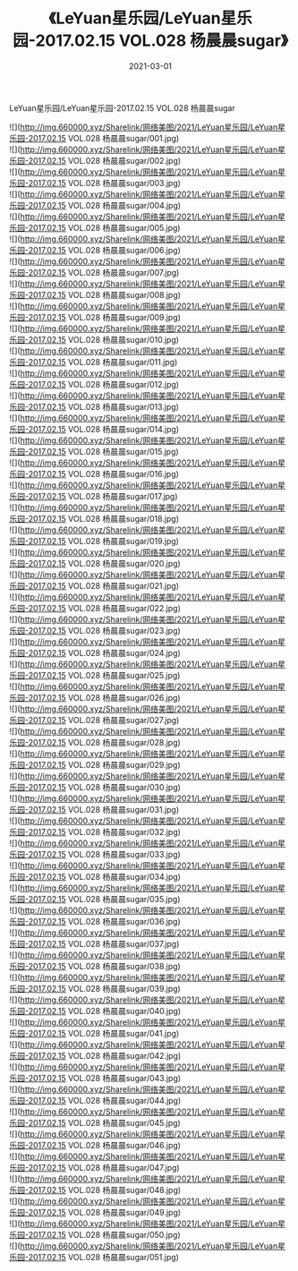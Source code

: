 ﻿---
layout: post
title:  《LeYuan星乐园/LeYuan星乐园-2017.02.15 VOL.028 杨晨晨sugar》
date:   2021-03-01
img: http://img.660000.xyz/Sharelink/网络美图/2021/LeYuan星乐园/LeYuan星乐园-2017.02.15 VOL.028 杨晨晨sugar/000.jpg
categories: [美女, 清纯, 唯美]
---

LeYuan星乐园/LeYuan星乐园-2017.02.15 VOL.028 杨晨晨sugar

 ![](http://img.660000.xyz/Sharelink/网络美图/2021/LeYuan星乐园/LeYuan星乐园-2017.02.15 VOL.028 杨晨晨sugar/001.jpg) <br>![](http://img.660000.xyz/Sharelink/网络美图/2021/LeYuan星乐园/LeYuan星乐园-2017.02.15 VOL.028 杨晨晨sugar/002.jpg) <br>![](http://img.660000.xyz/Sharelink/网络美图/2021/LeYuan星乐园/LeYuan星乐园-2017.02.15 VOL.028 杨晨晨sugar/003.jpg) <br>![](http://img.660000.xyz/Sharelink/网络美图/2021/LeYuan星乐园/LeYuan星乐园-2017.02.15 VOL.028 杨晨晨sugar/004.jpg) <br>![](http://img.660000.xyz/Sharelink/网络美图/2021/LeYuan星乐园/LeYuan星乐园-2017.02.15 VOL.028 杨晨晨sugar/005.jpg) <br>![](http://img.660000.xyz/Sharelink/网络美图/2021/LeYuan星乐园/LeYuan星乐园-2017.02.15 VOL.028 杨晨晨sugar/006.jpg) <br>![](http://img.660000.xyz/Sharelink/网络美图/2021/LeYuan星乐园/LeYuan星乐园-2017.02.15 VOL.028 杨晨晨sugar/007.jpg) <br>![](http://img.660000.xyz/Sharelink/网络美图/2021/LeYuan星乐园/LeYuan星乐园-2017.02.15 VOL.028 杨晨晨sugar/008.jpg) <br>![](http://img.660000.xyz/Sharelink/网络美图/2021/LeYuan星乐园/LeYuan星乐园-2017.02.15 VOL.028 杨晨晨sugar/009.jpg) <br>![](http://img.660000.xyz/Sharelink/网络美图/2021/LeYuan星乐园/LeYuan星乐园-2017.02.15 VOL.028 杨晨晨sugar/010.jpg) <br>![](http://img.660000.xyz/Sharelink/网络美图/2021/LeYuan星乐园/LeYuan星乐园-2017.02.15 VOL.028 杨晨晨sugar/011.jpg) <br>![](http://img.660000.xyz/Sharelink/网络美图/2021/LeYuan星乐园/LeYuan星乐园-2017.02.15 VOL.028 杨晨晨sugar/012.jpg) <br>![](http://img.660000.xyz/Sharelink/网络美图/2021/LeYuan星乐园/LeYuan星乐园-2017.02.15 VOL.028 杨晨晨sugar/013.jpg) <br>![](http://img.660000.xyz/Sharelink/网络美图/2021/LeYuan星乐园/LeYuan星乐园-2017.02.15 VOL.028 杨晨晨sugar/014.jpg) <br>![](http://img.660000.xyz/Sharelink/网络美图/2021/LeYuan星乐园/LeYuan星乐园-2017.02.15 VOL.028 杨晨晨sugar/015.jpg) <br>![](http://img.660000.xyz/Sharelink/网络美图/2021/LeYuan星乐园/LeYuan星乐园-2017.02.15 VOL.028 杨晨晨sugar/016.jpg) <br>![](http://img.660000.xyz/Sharelink/网络美图/2021/LeYuan星乐园/LeYuan星乐园-2017.02.15 VOL.028 杨晨晨sugar/017.jpg) <br>![](http://img.660000.xyz/Sharelink/网络美图/2021/LeYuan星乐园/LeYuan星乐园-2017.02.15 VOL.028 杨晨晨sugar/018.jpg) <br>![](http://img.660000.xyz/Sharelink/网络美图/2021/LeYuan星乐园/LeYuan星乐园-2017.02.15 VOL.028 杨晨晨sugar/019.jpg) <br>![](http://img.660000.xyz/Sharelink/网络美图/2021/LeYuan星乐园/LeYuan星乐园-2017.02.15 VOL.028 杨晨晨sugar/020.jpg) <br>![](http://img.660000.xyz/Sharelink/网络美图/2021/LeYuan星乐园/LeYuan星乐园-2017.02.15 VOL.028 杨晨晨sugar/021.jpg) <br>![](http://img.660000.xyz/Sharelink/网络美图/2021/LeYuan星乐园/LeYuan星乐园-2017.02.15 VOL.028 杨晨晨sugar/022.jpg) <br>![](http://img.660000.xyz/Sharelink/网络美图/2021/LeYuan星乐园/LeYuan星乐园-2017.02.15 VOL.028 杨晨晨sugar/023.jpg) <br>![](http://img.660000.xyz/Sharelink/网络美图/2021/LeYuan星乐园/LeYuan星乐园-2017.02.15 VOL.028 杨晨晨sugar/024.jpg) <br>![](http://img.660000.xyz/Sharelink/网络美图/2021/LeYuan星乐园/LeYuan星乐园-2017.02.15 VOL.028 杨晨晨sugar/025.jpg) <br>![](http://img.660000.xyz/Sharelink/网络美图/2021/LeYuan星乐园/LeYuan星乐园-2017.02.15 VOL.028 杨晨晨sugar/026.jpg) <br>![](http://img.660000.xyz/Sharelink/网络美图/2021/LeYuan星乐园/LeYuan星乐园-2017.02.15 VOL.028 杨晨晨sugar/027.jpg) <br>![](http://img.660000.xyz/Sharelink/网络美图/2021/LeYuan星乐园/LeYuan星乐园-2017.02.15 VOL.028 杨晨晨sugar/028.jpg) <br>![](http://img.660000.xyz/Sharelink/网络美图/2021/LeYuan星乐园/LeYuan星乐园-2017.02.15 VOL.028 杨晨晨sugar/029.jpg) <br>![](http://img.660000.xyz/Sharelink/网络美图/2021/LeYuan星乐园/LeYuan星乐园-2017.02.15 VOL.028 杨晨晨sugar/030.jpg) <br>![](http://img.660000.xyz/Sharelink/网络美图/2021/LeYuan星乐园/LeYuan星乐园-2017.02.15 VOL.028 杨晨晨sugar/031.jpg) <br>![](http://img.660000.xyz/Sharelink/网络美图/2021/LeYuan星乐园/LeYuan星乐园-2017.02.15 VOL.028 杨晨晨sugar/032.jpg) <br>![](http://img.660000.xyz/Sharelink/网络美图/2021/LeYuan星乐园/LeYuan星乐园-2017.02.15 VOL.028 杨晨晨sugar/033.jpg) <br>![](http://img.660000.xyz/Sharelink/网络美图/2021/LeYuan星乐园/LeYuan星乐园-2017.02.15 VOL.028 杨晨晨sugar/034.jpg) <br>![](http://img.660000.xyz/Sharelink/网络美图/2021/LeYuan星乐园/LeYuan星乐园-2017.02.15 VOL.028 杨晨晨sugar/035.jpg) <br>![](http://img.660000.xyz/Sharelink/网络美图/2021/LeYuan星乐园/LeYuan星乐园-2017.02.15 VOL.028 杨晨晨sugar/036.jpg) <br>![](http://img.660000.xyz/Sharelink/网络美图/2021/LeYuan星乐园/LeYuan星乐园-2017.02.15 VOL.028 杨晨晨sugar/037.jpg) <br>![](http://img.660000.xyz/Sharelink/网络美图/2021/LeYuan星乐园/LeYuan星乐园-2017.02.15 VOL.028 杨晨晨sugar/038.jpg) <br>![](http://img.660000.xyz/Sharelink/网络美图/2021/LeYuan星乐园/LeYuan星乐园-2017.02.15 VOL.028 杨晨晨sugar/039.jpg) <br>![](http://img.660000.xyz/Sharelink/网络美图/2021/LeYuan星乐园/LeYuan星乐园-2017.02.15 VOL.028 杨晨晨sugar/040.jpg) <br>![](http://img.660000.xyz/Sharelink/网络美图/2021/LeYuan星乐园/LeYuan星乐园-2017.02.15 VOL.028 杨晨晨sugar/041.jpg) <br>![](http://img.660000.xyz/Sharelink/网络美图/2021/LeYuan星乐园/LeYuan星乐园-2017.02.15 VOL.028 杨晨晨sugar/042.jpg) <br>![](http://img.660000.xyz/Sharelink/网络美图/2021/LeYuan星乐园/LeYuan星乐园-2017.02.15 VOL.028 杨晨晨sugar/043.jpg) <br>![](http://img.660000.xyz/Sharelink/网络美图/2021/LeYuan星乐园/LeYuan星乐园-2017.02.15 VOL.028 杨晨晨sugar/044.jpg) <br>![](http://img.660000.xyz/Sharelink/网络美图/2021/LeYuan星乐园/LeYuan星乐园-2017.02.15 VOL.028 杨晨晨sugar/045.jpg) <br>![](http://img.660000.xyz/Sharelink/网络美图/2021/LeYuan星乐园/LeYuan星乐园-2017.02.15 VOL.028 杨晨晨sugar/046.jpg) <br>![](http://img.660000.xyz/Sharelink/网络美图/2021/LeYuan星乐园/LeYuan星乐园-2017.02.15 VOL.028 杨晨晨sugar/047.jpg) <br>![](http://img.660000.xyz/Sharelink/网络美图/2021/LeYuan星乐园/LeYuan星乐园-2017.02.15 VOL.028 杨晨晨sugar/048.jpg) <br>![](http://img.660000.xyz/Sharelink/网络美图/2021/LeYuan星乐园/LeYuan星乐园-2017.02.15 VOL.028 杨晨晨sugar/049.jpg) <br>![](http://img.660000.xyz/Sharelink/网络美图/2021/LeYuan星乐园/LeYuan星乐园-2017.02.15 VOL.028 杨晨晨sugar/050.jpg) <br>![](http://img.660000.xyz/Sharelink/网络美图/2021/LeYuan星乐园/LeYuan星乐园-2017.02.15 VOL.028 杨晨晨sugar/051.jpg) <br>